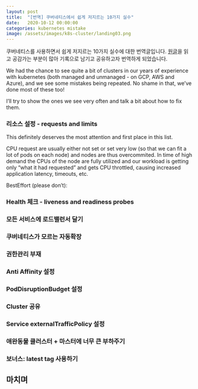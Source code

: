```yaml
---
layout: post
title:  "[번역] 쿠버네티스에서 쉽게 저지르는 10가지 실수"
date:   2020-10-12 00:00:00
categories: kubernetes mistake
image: /assets/images/k8s-cluster/landing03.png
---
```

쿠버네티스를 사용하면서 쉽게 저지르는 10가지 실수에 대한 번역글입니다. [원글](https://blog.pipetail.io/posts/2020-05-04-most-common-mistakes-k8s)을 읽고 공감가는 부분이 많아 기록으로 남기고 공유하고자 번역하게 되었습니다.



We had the chance to see quite a bit of clusters in our years of experience with kubernetes (both managed and unmanaged - on GCP, AWS and Azure), and we see some mistakes being repeated. No shame in that, we’ve done most of these too!

I’ll try to show the ones we see very often and talk a bit about how to fix them.



### 리소스 설정 - requests and limits

This definitely deserves the most attention and first place in this list.

CPU request are usually either not set or set very low (so that we can fit a lot of pods on each node) and nodes are thus overcommited. In time of high demand the CPUs of the node are fully utilized and our workload is getting only “what it had requested” and gets CPU throttled, causing increased application latency, timeouts, etc.

BestEffort (please don’t):


### Health 체크 - liveness and readiness probes



### 모든 서비스에 로드밸런서 달기


### 쿠버네티스가 모르는 자동확장


### 권한관리 부재


### Anti Affinity 설정


### PodDisruptionBudget 설정


### Cluster 공유


### Service externalTrafficPolicy 설정


### 애완동물 클러스터 + 마스터에 너무 큰 부하주기


### 보너스: latest tag 사용하기



## 마치며

